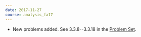 ```yaml
---
date: 2017-11-27
course: analysis_fa17
---
```


- New problems added. See 3.3.8--3.3.18 in the [Problem Set](http://ckottke.ncf.edu/analysis_fa17/script.pdf).
